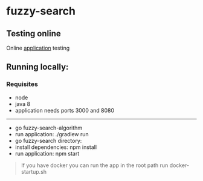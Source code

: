 # fuzzy-search

## Testing online
Online [application](http://35.224.33.127:3000/) testing



## Running locally: 

### Requisites 
* node
* java 8
* application needs ports 3000 and 8080
---

* go fuzzy-search-algorithm
* run application: ./gradlew run
* go fuzzy-search directory:
* install dependencies: npm install
* run application: npm start

> If you have docker you can run the app in the root path run docker-startup.sh



